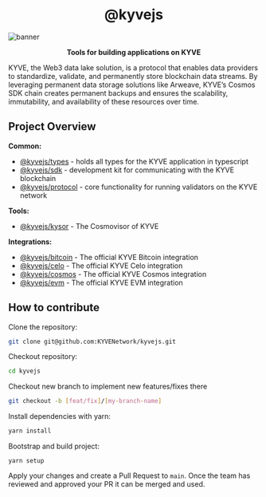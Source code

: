 <div align="center">
  <h1>@kyvejs</h1>
</div>



![banner](https://arweave.net/RkC-azeak1eOQGOLSaPNzHo-ORc-cWgnmdJnSScedFE)

<p align="center">
<strong>Tools for building applications on KYVE</strong>
</p>

KYVE, the Web3 data lake solution, is a protocol that enables data providers to standardize, validate, and permanently store blockchain data streams. By leveraging permanent data storage solutions like Arweave, KYVE’s Cosmos SDK chain creates permanent backups and ensures the scalability, immutability, and availability of these resources over time.

## Project Overview

**Common:**

- [@kyvejs/types](common/types/README.md) - holds all types for the KYVE application in typescript
- [@kyvejs/sdk](common/sdk/README.md) - development kit for communicating with the KYVE blockchain
- [@kyvejs/protocol](common/protocol/README.md) - core functionality for running validators on the KYVE network

**Tools:**

- [@kyvejs/kysor](tools/kysor/README.md) - The Cosmovisor of KYVE

**Integrations:**

- [@kyvejs/bitcoin](integrations/bitcoin/README.md) - The official KYVE Bitcoin integration
- [@kyvejs/celo](integrations/celo/README.md) - The official KYVE Celo integration
- [@kyvejs/cosmos](integrations/cosmos/README.md) - The official KYVE Cosmos integration
- [@kyvejs/evm](integrations/evm/README.md) - The official KYVE EVM integration

## How to contribute

Clone the repository:

```bash
git clone git@github.com:KYVENetwork/kyvejs.git
```

Checkout repository:

```bash
cd kyvejs
```

Checkout new branch to implement new features/fixes there

```bash
git checkout -b [feat/fix]/[my-branch-name]
```

Install dependencies with yarn:

```bash
yarn install
```

Bootstrap and build project:

```
yarn setup
```

Apply your changes and create a Pull Request to `main`. Once the team has
reviewed and approved your PR it can be merged and used.
